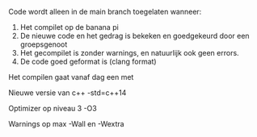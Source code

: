 Code wordt alleen in de main branch toegelaten wanneer:

1. Het compilet op de banana pi
2. De nieuwe code en het gedrag is bekeken en goedgekeurd door een groepsgenoot
3. Het gecompilet is zonder warnings, en natuurlijk ook geen errors.
4. De code goed geformat is (clang format)

Het compilen gaat vanaf dag een met

Nieuwe versie van c++
-std=c++14

Optimizer op niveau 3
-O3

Warnings op max
-Wall en -Wextra
